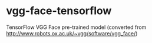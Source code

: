 # vgg-face-tensorflow
TensorFlow VGG Face pre-trained model (converted from http://www.robots.ox.ac.uk/~vgg/software/vgg_face/)
